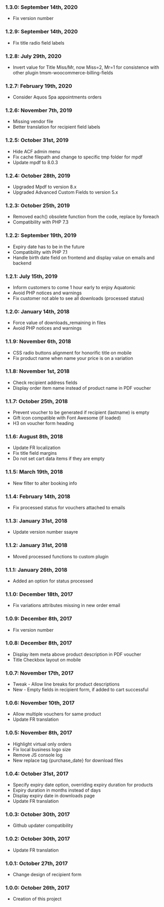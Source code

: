 ### 1.3.0: September 14th, 2020
* Fix version number

### 1.2.9: September 14th, 2020
* Fix title radio field labels

### 1.2.8: July 29th, 2020
* Invert value for Title Miss/Mr, now Miss=2, Mr=1 for consistence with other plugin tmsm-woocommerce-billing-fields

### 1.2.7: February 19th, 2020
* Consider Aquos Spa appointments orders

### 1.2.6: November 7th, 2019
* Missing vendor file
* Better translation for recipient field labels

### 1.2.5: October 31st, 2019
* Hide ACF admin menu
* Fix cache filepath and change to specific tmp folder for mpdf
* Update mpdf to 8.0.3

### 1.2.4: October 28th, 2019
* Upgraded Mpdf to version 8.x
* Upgraded Advanced Custom Fields to version 5.x

### 1.2.3: October 25th, 2019
* Removed each() obsolete function from the code, replace by foreach
* Compatibility with PHP 7.3

### 1.2.2: September 19th, 2019
* Expiry date has to be in the future
* Compatibility with PHP 7.1
* Handle birth date field on frontend and display value on emails and backend

### 1.2.1: July 15th, 2019
* Inform customers to come 1 hour early to enjoy Aquatonic
* Avoid PHP notices and warnings
* Fix customer not able to see all downloads (processed status)

### 1.2.0: January 14th, 2018
* Force value of downloads_remaining in files
* Avoid PHP notices and warnings

### 1.1.9: November 6th, 2018
* CSS radio buttons alignment for honorific title on mobile
* Fix product name when name your price is on a variation

### 1.1.8: November 1st, 2018
* Check recipient address fields
* Display order item name instead of product name in PDF voucher

### 1.1.7: October 25th, 2018
* Prevent voucher to be generated if recipient (lastname) is empty
* Gift icon compatible with Font Awesome (if loaded)
* H3 on voucher form heading

### 1.1.6: August 8th, 2018
* Update FR localization
* Fix title field margins
* Do not set cart data items if they are empty

### 1.1.5: March 19th, 2018
* New filter to alter booking info

### 1.1.4: February 14th, 2018
* Fix processed status for vouchers attached to emails 

### 1.1.3: January 31st, 2018
* Update version number
ssayre
### 1.1.2: January 31st, 2018
* Moved processed functions to custom plugin

### 1.1.1: January 26th, 2018
* Added an option for status processed

### 1.1.0: December 18th, 2017
* Fix variations attributes missing in new order email

### 1.0.9: December 8th, 2017
* Fix version number

### 1.0.8: December 8th, 2017
* Display item meta above product description in PDF voucher
* Title Checkbox layout on mobile

### 1.0.7: November 17th, 2017
* Tweak - Allow line breaks for product descriptions
* New - Empty fields in recipient form, if added to cart successful

### 1.0.6: November 10th, 2017
* Allow multiple vouchers for same product
* Update FR translation

### 1.0.5: November 8th, 2017
* Highlight virtual only orders
* Fix local business logo size 
* Remove JS console log
* New replace tag {purchase_date} for download files

### 1.0.4: October 31st, 2017
* Specify expiry date option, overriding expiry duration for products
* Expiry duration in months instead of days
* Display expiry date in downloads page
* Update FR translation

### 1.0.3: October 30th, 2017
* Github updater compatibility

### 1.0.2: October 30th, 2017
* Update FR translation

### 1.0.1: October 27th, 2017
* Change design of recipient form

### 1.0.0: October 26th, 2017
* Creation of this project